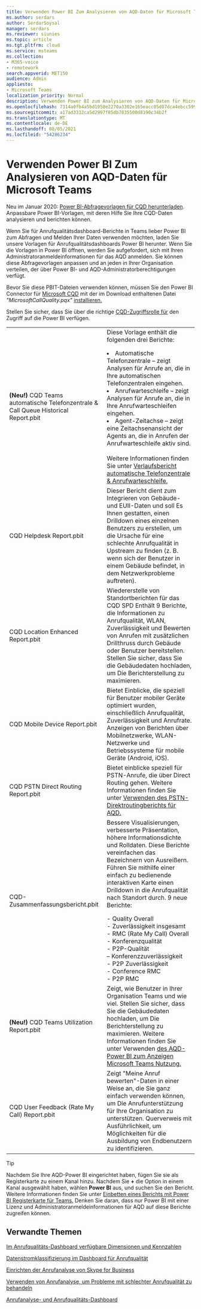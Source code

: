 ```yaml
---
title: Verwenden Power BI Zum Analysieren von AQD-Daten für Microsoft Teams
ms.author: serdars
author: SerdarSoysal
manager: serdars
ms.reviewer: siunies
ms.topic: article
ms.tgt.pltfrm: cloud
ms.service: msteams
ms.collection:
- M365-voice
- remotework
search.appverid: MET150
audience: Admin
appliesto:
- Microsoft Teams
localization_priority: Normal
description: Verwenden Power BI zum Analysieren von AQD-Daten für Microsoft Teams.
ms.openlocfilehash: 7314a0fb4a5bd1058e2270a3302e165eacc05d07dca4ebcc599a75aed687cd74
ms.sourcegitcommit: a17ad3332ca5d2997f85db7835500d8190c34b2f
ms.translationtype: MT
ms.contentlocale: de-DE
ms.lasthandoff: 08/05/2021
ms.locfileid: "54286234"
---
```

# <a name="use-power-bi-to-analyze-cqd-data-for-microsoft-teams"></a>Verwenden Power BI Zum Analysieren von AQD-Daten für Microsoft Teams

Neu im Januar 2020: [Power BI-Abfragevorlagen für CQD herunterladen](https://www.microsoft.com/download/details.aspx?id=102291). Anpassbare Power BI-Vorlagen, mit deren Hilfe Sie Ihre CQD-Daten analysieren und berichten können.

Wenn Sie für Anrufqualitätsdashboard-Berichte in Teams lieber Power BI zum Abfragen und Melden Ihrer Daten verwenden möchten, laden Sie unsere Vorlagen für Anrufqualitätsdashboards Power BI herunter. Wenn Sie die Vorlagen in Power BI öffnen, werden Sie aufgefordert, sich mit Ihren Administratoranmeldeinformationen für das AQD anmelden. Sie können diese Abfragevorlagen anpassen und an jeden in Ihrer Organisation verteilen, der über Power BI- und AQD-Administratorberechtigungen verfügt.

Bevor Sie diese PBIT-Dateien verwenden können, müssen Sie den Power BI Connector für [Microsoft CQD](CQD-Power-BI-connector.md) mit der im Download enthaltenen Datei *"MicrosoftCallQuality.pqx"* [installieren.](https://www.microsoft.com/download/details.aspx?id=102291) 

Stellen Sie sicher, dass Sie über die richtige [CQD-Zugriffsrolle für](turning-on-and-using-call-quality-dashboard.md#assign-admin-roles-for-access-to-cqd) den Zugriff auf die Power BI verfügen. 

|  |  |
|---------|---------|
|<strong>(Neu!)</strong> CQD Teams automatische Telefonzentrale & Call Queue Historical Report.pbit     |  Diese Vorlage enthält die folgenden drei Berichte:</p><li>Automatische Telefonzentrale – zeigt Analysen für Anrufe an, die in Ihre automatischen Telefonzentralen eingehen.</li><li>Anrufwarteschleife – zeigt Analysen für Anrufe an, die in Ihre Anrufwarteschleifen eingehen.</li><li>Agent-Zeitachse – zeigt eine Zeitachsenansicht der Agents an, die in Anrufen der Anrufwarteschleife aktiv sind.</li><br>Weitere Informationen finden Sie unter [Verlaufsbericht automatische Telefonzentrale & Anrufwarteschleife.](aa-cq-cqd-historical-reports.md)        |
|CQD Helpdesk Report.pbit     |Dieser Bericht dient zum Integrieren von Gebäude- und EUII-Daten und soll Es Ihnen gestatten, einen Drilldown eines einzelnen Benutzers zu erstellen, um die Ursache für eine schlechte Anrufqualität in Upstream zu finden (z. B. wenn sich der Benutzer in einem Gebäude befindet, in dem Netzwerkprobleme auftreten).         |
|CQD Location Enhanced Report.pbit     | Wiedererstelle von Standortberichten für das CQD SPD Enthält 9 Berichte, die Informationen zu Anrufqualität, WLAN, Zuverlässigkeit und Bewerten von Anrufen mit zusätzlichen Drillthruss durch Gebäude oder Benutzer bereitstellen.  Stellen Sie sicher, dass Sie die Gebäudedaten hochladen, um Die Berichterstellung zu maximieren.        |
|CQD Mobile Device Report.pbit     | Bietet Einblicke, die speziell für Benutzer mobiler Geräte optimiert wurden, einschließlich Anrufqualität, Zuverlässigkeit und Anrufrate. Anzeigen von Berichten über Mobilnetzwerke, WLAN-Netzwerke und Betriebssysteme für mobile Geräte (Android, iOS).        |
|CQD PSTN Direct Routing Report.pbit     |Bietet einblicke speziell für PSTN-Anrufe, die über Direct Routing gehen. Weitere Informationen finden Sie unter [Verwenden des PSTN-Direktroutingberichts für AQD.](CQD-PSTN-report.md)         |
|CQD-Zusammenfassungsbericht.pbit     |Bessere Visualisierungen, verbesserte Präsentation, höhere Informationsdichte und Rolldaten. Diese Berichte vereinfachen das Bezeichnern von Ausreißern. Führen Sie mithilfe einer einfach zu bedienende interaktiven Karte einen Drilldown in die Anrufqualität nach Standort durch. 9 neue Berichte:</p>- Quality Overall<br>- Zuverlässigkeit insgesamt<br>- RMC (Rate My Call) Overall<br>- Konferenzqualität<br>- P2P-Qualität<br>– Konferenzzuverlässigkeit<br>- P2P Zuverlässigkeit<br>- Conference RMC<br>- P2P RMC         |
|<strong>(Neu!)</strong> CQD Teams Utilization Report.pbit     | Zeigt, wie Benutzer in Ihrer Organisation Teams und wie viel. Stellen Sie sicher, dass Sie die Gebäudedaten hochladen, um Die Berichterstellung zu maximieren. Weitere Informationen finden Sie unter Verwenden [des AQD-Power BI zum Anzeigen Microsoft Teams Nutzung.](CQD-teams-utilization-report.md)        |
|CQD User Feedback (Rate My Call) Report.pbit     | Zeigt "Meine Anruf bewerten"-Daten in einer Weise an, die Sie ganz einfach verwenden können, um Die Anrufunterstützung für Ihre Organisation zu unterstützen. Querverweis mit Ausführlichkeit, um Möglichkeiten für die Ausbildung von Endbenutzern zu identifizieren.        |

> [!TIP]
> Nachdem Sie Ihre AQD-Power BI eingerichtet haben, fügen Sie sie als Registerkarte zu einem Kanal hinzu. Nachdem Sie **+** die Option in einem Kanal ausgewählt haben, wählen **Power BI** aus, und suchen Sie den Bericht. Weitere Informationen finden Sie unter [Einbetten eines Berichts mit Power BI Registerkarte für Teams.](/power-bi/service-embed-report-microsoft-teams) Denken Sie daran, dass nur Power BI mit einer Lizenz und Administratoranmeldeinformationen für AQD auf diese Berichte zugreifen können.


## <a name="related-topics"></a>Verwandte Themen

[Im Anrufqualitäts-Dashboard verfügbare Dimensionen und Kennzahlen](dimensions-and-measures-available-in-call-quality-dashboard.md)

[Datenstromklassifizierung im Dashboard für Anrufqualität](stream-classification-in-call-quality-dashboard.md)

[Einrichten der Anrufanalyse von Skype for Business](set-up-call-analytics.md)

[Verwenden von Anrufanalyse, um Probleme mit schlechter Anrufqualität zu behandeln](use-call-analytics-to-troubleshoot-poor-call-quality.md)

[Anrufanalyse- und Anrufqualitäts-Dashboard](./monitor-call-quality-qos.md)
